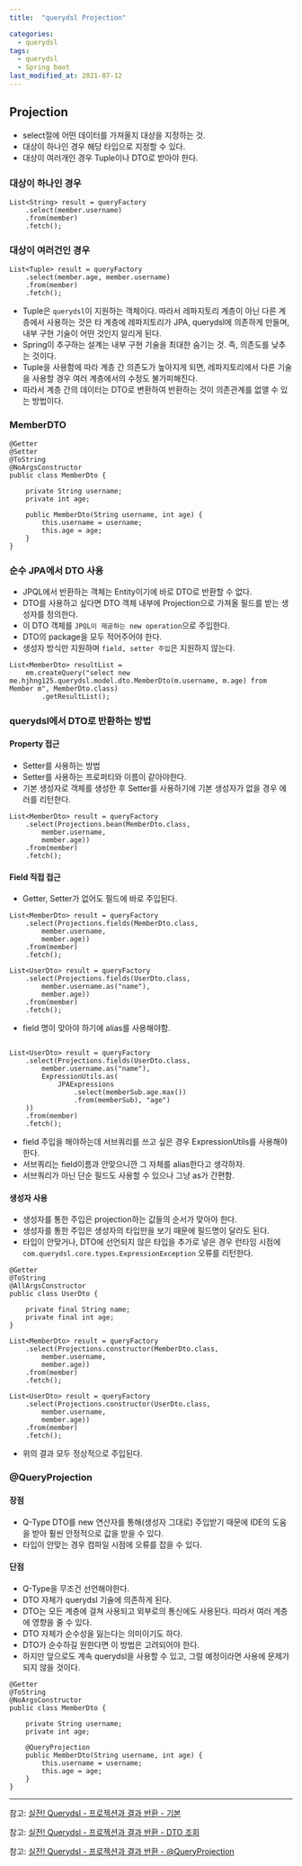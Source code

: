 ```yaml
---
title:  "querydsl Projection"

categories:
  - querydsl
tags:
  - querydsl
  - Spring boot
last_modified_at: 2021-07-12
---
```


## Projection
* select절에 어떤 데이터를 가져올지 대상을 지정하는 것.
* 대상이 하나인 경우 해당 타입으로 지정할 수 있다.
* 대상이 여러개인 경우 Tuple이나 DTO로 받아야 한다.

### 대상이 하나인 경우
~~~
List<String> result = queryFactory
    .select(member.username)
    .from(member)
    .fetch();
~~~ 

### 대상이 여러건인 경우
~~~
List<Tuple> result = queryFactory
    .select(member.age, member.username)
    .from(member)
    .fetch();
~~~

* Tuple은 `querydsl`이 지원하는 객체이다. 따라서 레파지토리 계층이 아닌 다른 계층에서 사용하는 것은 타 계층에 레파지토리가 JPA, querydsl에 의존하게 만들며, 내부 구현 기술이 어떤 것인지 알리게 된다. 
* Spring이 추구하는 설계는 내부 구현 기술을 최대한 숨기는 것. 즉, 의존도를 낮추는 것이다.
* Tuple을 사용함에 따라 계층 간 의존도가 높아지게 되면, 레파지토리에서 다른 기술을 사용할 경우 여러 계층에서의 수정도 불가피해진다.
* 따라서 계층 간의 데이터는 DTO로 변환하여 반환하는 것이 의존관계를 없앨 수 있는 방법이다.

### MemberDTO
~~~
@Getter
@Setter
@ToString
@NoArgsConstructor
public class MemberDto {

    private String username;
    private int age;

    public MemberDto(String username, int age) {
        this.username = username;
        this.age = age;
    }
}

~~~

### 순수 JPA에서 DTO 사용
* JPQL에서 반환하는 객체는 Entity이기에 바로 DTO로 반환할 수 없다.
* DTO를 사용하고 싶다면 DTO 객체 내부에 Projection으로 가져올 필드를 받는 생성자를 정의한다.
* 이 DTO 객체를 `JPQL이 제공하는 new operation`으로 주입한다.
* DTO의 package을 모두 적어주어야 한다.
* 생성자 방식만 지원하며 `field, setter 주입`은 지원하지 않는다.
~~~
List<MemberDto> resultList =
    em.createQuery("select new me.hjhng125.querydsl.model.dto.MemberDto(m.username, m.age) from Member m", MemberDto.class)
        .getResultList();
~~~

### querydsl에서 DTO로 반환하는 방법
#### Property 접근
* Setter를 사용하는 방법
* Setter를 사용하는 프로퍼티와 이름이 같아야한다.
* 기본 생성자로 객체를 생성한 후 Setter를 사용하기에 기본 생성자가 없을 경우 에러를 리턴한다.

~~~
List<MemberDto> result = queryFactory
    .select(Projections.bean(MemberDto.class,
        member.username,
        member.age))
    .from(member)
    .fetch();
~~~

#### Field 직접 접근
* Getter, Setter가 없어도 필드에 바로 주입된다.
  
~~~
List<MemberDto> result = queryFactory
    .select(Projections.fields(MemberDto.class,
        member.username,
        member.age))
    .from(member)
    .fetch();
~~~
~~~
List<UserDto> result = queryFactory
    .select(Projections.fields(UserDto.class,
        member.username.as("name"), 
        member.age))
    .from(member)
    .fetch();
~~~
* field 명이 맞아야 하기에 alias를 사용해야함.

~~~

List<UserDto> result = queryFactory
    .select(Projections.fields(UserDto.class,
        member.username.as("name"), 
        ExpressionUtils.as(
            JPAExpressions
                .select(memberSub.age.max())
                .from(memberSub), "age")
    ))
    .from(member)
    .fetch();
~~~
* field 주입을 해야하는데 서브쿼리를 쓰고 싶은 경우 ExpressionUtils를 사용해야 한다. 
* 서브쿼리는 field이름과 안맞으니깐 그 자체를 alias한다고 생각하자. 
* 서브쿼리가 아닌 단순 필드도 사용할 수 있으나 그냥 as가 간편함.

#### 생성자 사용
* 생성자를 통한 주입은 projection하는 값들의 순서가 맞아야 한다.
* 생성자를 통한 주입은 생성자의 타입만을 보기 때문에 필드명이 달라도 된다.
* 타입이 안맞거나, DTO에 선언되지 않은 타입을 추가로 넣은 경우 런타임 시점에 `com.querydsl.core.types.ExpressionException` 오류를 리턴한다.

~~~
@Getter
@ToString
@AllArgsConstructor
public class UserDto {

    private final String name;
    private final int age;
}
~~~
~~~
List<MemberDto> result = queryFactory
    .select(Projections.constructor(MemberDto.class,
        member.username,
        member.age))
    .from(member)
    .fetch();

List<UserDto> result = queryFactory
    .select(Projections.constructor(UserDto.class,
        member.username,
        member.age))
    .from(member)
    .fetch();
~~~
* 위의 결과 모두 정상적으로 주입된다.

### @QueryProjection

#### 장점
* Q-Type DTO를 new 연산자를 통해(생성자 그대로) 주입받기 때문에 IDE의 도움을 받아 훨씬 안정적으로 값을 받을 수 있다.
* 타입이 안맞는 경우 컴파일 시점에 오류를 잡을 수 있다.

#### 단점
* Q-Type을 무조건 선언해야한다.
* DTO 자체가 querydsl 기술에 의존하게 된다.
* DTO는 모든 계층에 걸쳐 사용되고 외부로의 통신에도 사용된다. 따라서 여러 계층에 영향을 줄 수 있다.
* DTO 자체가 순수성을 잃는다는 의미이기도 하다.
* DTO가 순수하길 원한다면 이 방법은 고려되어야 한다.
* 하지만 앞으로도 계속 querydsl을 사용할 수 있고, 그럴 예정이라면 사용에 문제가 되지 않을 것이다.

~~~
@Getter
@ToString
@NoArgsConstructor
public class MemberDto {

    private String username;
    private int age;

    @QueryProjection
    public MemberDto(String username, int age) {
        this.username = username;
        this.age = age;
    }
}
~~~

<hr>

참고: [실전! Querydsl - 프로젝션과 결과 반환 - 기본](https://www.inflearn.com/course/Querydsl-%EC%8B%A4%EC%A0%84/lecture/30136?tab=curriculum)

참고: [실전! Querydsl - 프로젝션과 결과 반환 - DTO 조회](https://www.inflearn.com/course/Querydsl-%EC%8B%A4%EC%A0%84/lecture/30137?tab=curriculum)

참고: [실전! Querydsl - 프로젝션과 결과 반환 - @QueryProjection](https://www.inflearn.com/course/Querydsl-%EC%8B%A4%EC%A0%84/lecture/30138?tab=curriculum)
